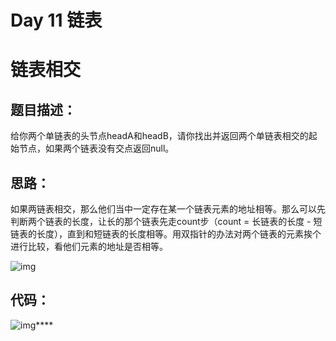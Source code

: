 # Day 11 链表

# 链表相交

## 题目描述：

给你两个单链表的头节点headA和headB，请你找出并返回两个单链表相交的起始节点，如果两个链表没有交点返回null。

## 思路：

如果两链表相交，那么他们当中一定存在某一个链表元素的地址相等。那么可以先判断两个链表的长度，让长的那个链表先走count步（count = 长链表的长度 - 短链表的长度），直到和短链表的长度相等。用双指针的办法对两个链表的元素挨个进行比较，看他们元素的地址是否相等。



![img](https://ziyuantypora.oss-cn-beijing.aliyuncs.com/1741850257597-88f2c4f2-16b6-4464-8178-18831f91b3a1.jpeg)

## 代码：

![img](https://ziyuantypora.oss-cn-beijing.aliyuncs.com/1741849981668-81fcc476-9ba2-4719-854d-9896c6eac3a2.png)****

